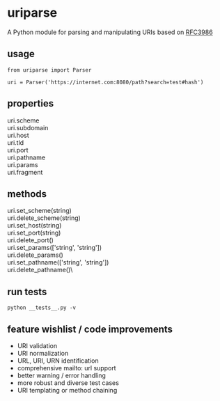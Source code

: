 # uriparse

A Python module for parsing and manipulating URIs based on [RFC3986](https://tools.ietf.org/html/rfc3986)

## usage
```
from uriparse import Parser

uri = Parser('https://internet.com:8080/path?search=test#hash')
```

## properties

uri.scheme\
uri.subdomain\
uri.host\
uri.tld\
uri.port\
uri.pathname\
uri.params\
uri.fragment

## methods

uri.set_scheme(string)\
uri.delete_scheme(string)\
uri.set_host(string)\
uri.set_port(string)\
uri.delete_port()\
uri.set_params(['string', 'string'])\
uri.delete_params()\
uri.set_pathname(['string', 'string'])\
uri.delete_pathname()\

## run tests

`python __tests__.py -v`

## feature wishlist / code improvements
- URI validation
- URI normalization
- URL, URI, URN identification
- comprehensive mailto: url support
- better warning / error handling
- more robust and diverse test cases
- URI templating or method chaining